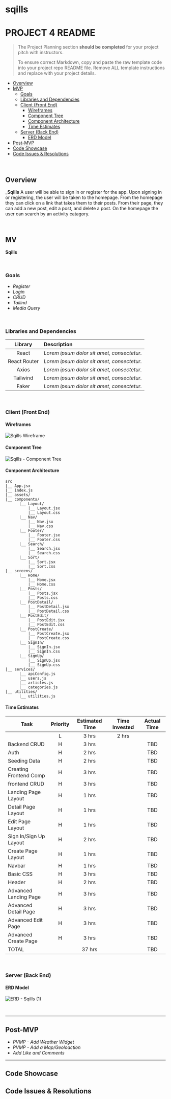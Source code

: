 # sqills
# PROJECT 4 README <!-- omit in toc -->

> The Project Planning section **should be completed** for your project pitch with instructors.
>
> To ensure correct Markdown, copy and paste the raw template code into your project repo README file. Remove ALL template instructions and replace with your project details.

- [Overview](#overview)
- [MVP](#mvp)
  - [Goals](#goals)
  - [Libraries and Dependencies](#libraries-and-dependencies)
  - [Client (Front End)](#client-front-end)
    - [Wireframes](#wireframes)
    - [Component Tree](#component-tree)
    - [Component Architecture](#component-architecture)
    - [Time Estimates](#time-estimates)
  - [Server (Back End)](#server-back-end)
    - [ERD Model](#erd-model)
- [Post-MVP](#post-mvp)
- [Code Showcase](#code-showcase)
- [Code Issues & Resolutions](#code-issues--resolutions)

<br>

## Overview

_**Sqills** A user will be able to sign in or register for the app. Upon signing in or registering, the user will be taken to the homepage. From the homepage they can click on a link that takes them to their posts. From their page, they can add a new post, edit a post, and delete a post. On the homepage the user can search by an activity catagory. 


<br>

## MV
**Sqills** 

<br>

### Goals

- _Register_
- _Login_
- _CRUD_
- _Tailind_
- _Media Query_

<br>

### Libraries and Dependencies

|     Library      | Description                                |
| :--------------: | :----------------------------------------- |
|      React       | _Lorem ipsum dolor sit amet, consectetur._ |
|   React Router   | _Lorem ipsum dolor sit amet, consectetur._ |
|     Axios        | _Lorem ipsum dolor sit amet, consectetur._ |
|    Tailwind      | _Lorem ipsum dolor sit amet, consectetur._ |
|     Faker        | _Lorem ipsum dolor sit amet, consectetur._ |


<br>

### Client (Front End)

#### Wireframes

![Sqills Wireframe](https://user-images.githubusercontent.com/82549011/130843056-c989019b-32ba-4607-bc70-8e1183c5bf80.png)



#### Component Tree

![Sqills - Component Tree](https://user-images.githubusercontent.com/82549011/130812817-812af09d-dfda-4014-b450-626f17be7fb9.png)

#### Component Architecture



```
src
|__ App.jsx
|__ index.js
|__ assets/
|__ components/
      |__ Layout/
          |__ Layout.jsx
          |__ Layout.css
      |__ Nav/
          |__ Nav.jsx
          |__ Nav.css
      |__ Footer/
          |__ Footer.jsx
          |__ Footer.css
      |__ Search/
          |__ Search.jsx
          |__ Search.css
      |__ Sort/
          |__ Sort.jsx
          |__ Sort.css
|__ screens/
      |__ Home/
          |__ Home.jsx
          |__ Home.css
      |__ Posts/
          |__ Posts.jsx
          |__ Posts.css
      |__ PostDetail/
          |__ PostDetail.jsx
          |__ PostDetail.css
      |__ PostEdit/
          |__ PostEdit.jsx
          |__ PostEdit.css
      |__ PostCreate/
          |__ PostCreate.jsx
          |__ PostCreate.css
      |__ SignIn/
          |__ SignIn.jsx
          |__ SignIn.css
      |__ SignUp/
          |__ SignUp.jsx
          |__ SignUp.css
|__ services/
      |__ apiConfig.js
      |__ users.js
      |__ articles.js
      |__ categories.js
|__ utilities/
      |__ utilities.js
```


#### Time Estimates


| Task                | Priority | Estimated Time | Time Invested | Actual Time |
| ------------------- | :------: | :------------: | :-----------: | :---------: |
|     |    L     |     3 hrs      |     2 hrs     |       |
|  Backend CRUD       |    H     |     3 hrs      |        |     TBD     |
| Auth                |    H     |     2 hrs      |        |     TBD     |
| Seeding Data        |    H     |     2 hrs      |          |     TBD     |
| Creating Frontend Comp |    H     |     3 hrs      |          |     TBD     |
| frontend CRUD       |    H     |     3 hrs      |          |     TBD     |
| Landing Page Layout |    H     |     1 hrs      |        |     TBD     |
| Detail Page Layout |    H     |     1 hrs      |         |     TBD     |
| Edit Page Layout   |    H     |     1 hrs      |          |     TBD     |
| Sign In/Sign Up Layout|    H     |     2 hrs      |          |     TBD     |
| Create Page Layout |    H     |    1 hrs      |          |     TBD     |
| Navbar             |    H     |     1 hrs      |          |     TBD     |
| Basic CSS          |    H     |     3 hrs      |          |     TBD     |
| Header             |    H     |     2 hrs      |          |     TBD     |
| Advanced Landing Page |    H     |     3 hrs      |          |     TBD     |
| Advanced Detail Page |    H     |     3 hrs      |          |     TBD     |
| Advanced Edit Page |    H     |     3 hrs      |          |     TBD     |
| Advanced Create Page |    H     |     3 hrs      |          |     TBD     |
| TOTAL               |          |     37 hrs      |         |     TBD     |



<br>

### Server (Back End)

#### ERD Model


![ERD - Sqills (1)](https://user-images.githubusercontent.com/82549011/130820802-b7ef125a-10e2-4dca-8268-7a4072abe487.png)

<br>

***

## Post-MVP
- _PVMP - Add Weather Widget_
- _PVMP - Add a Map/Geoloaction_
- _Add Like and Comments_


***

## Code Showcase


## Code Issues & Resolutions

